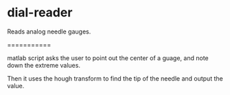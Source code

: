 dial-reader
===========

Reads analog needle gauges.

===========

matlab script asks the user to point out the center of a guage, and note down the extreme values.

Then it uses the hough transform to find the tip of the needle and output the value.

